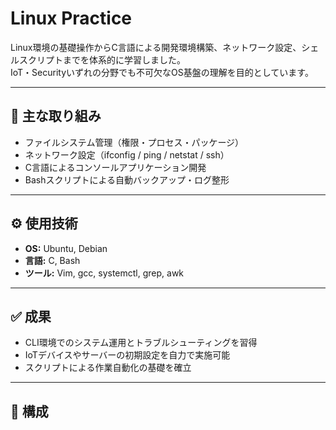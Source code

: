 # Linux Practice

Linux環境の基礎操作からC言語による開発環境構築、ネットワーク設定、シェルスクリプトまでを体系的に学習しました。  
IoT・Securityいずれの分野でも不可欠なOS基盤の理解を目的としています。

---

## 📘 主な取り組み
- ファイルシステム管理（権限・プロセス・パッケージ）
- ネットワーク設定（ifconfig / ping / netstat / ssh）
- C言語によるコンソールアプリケーション開発
- Bashスクリプトによる自動バックアップ・ログ整形

---

## ⚙️ 使用技術
- **OS:** Ubuntu, Debian
- **言語:** C, Bash
- **ツール:** Vim, gcc, systemctl, grep, awk

---

## ✅ 成果
- CLI環境でのシステム運用とトラブルシューティングを習得  
- IoTデバイスやサーバーの初期設定を自力で実施可能  
- スクリプトによる作業自動化の基礎を確立

---

## 📁 構成
